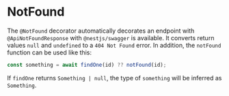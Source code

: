 # NotFound

The `@NotFound` decorator automatically decorates an endpoint with `@ApiNotFoundResponse` with `@nestjs/swagger` is available.
It converts return values `null` and `undefined` to a `404 Not Found` error.
In addition, the `notFound` function can be used like this:

```ts
const something = await findOne(id) ?? notFound(id);
```

If `findOne` returns `Something | null`, the type of `something` will be inferred as `Something`.
